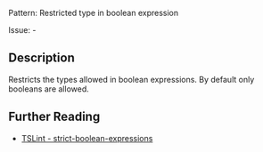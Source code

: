 Pattern: Restricted type in boolean expression

Issue: -

## Description

Restricts the types allowed in boolean expressions. By default only booleans are allowed.

## Further Reading

* [TSLint - strict-boolean-expressions](https://palantir.github.io/tslint/rules/strict-boolean-expressions)